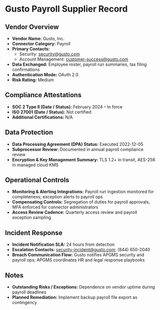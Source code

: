 # Gusto Payroll Supplier Record

## Vendor Overview
- **Vendor Name:** Gusto, Inc.
- **Connector Category:** Payroll
- **Primary Contacts:**
  - Security: security@gusto.com
  - Account Management: customer-success@gusto.com
- **Data Exchanged:** Employee roster, payroll run summaries, tax filing confirmations
- **Authentication Mode:** OAuth 2.0
- **Risk Rating:** Medium

## Compliance Attestations
- **SOC 2 Type II (Date / Status):** February 2024 – In force
- **ISO 27001 (Date / Status):** Not certified
- **Additional Certifications:** N/A

## Data Protection
- **Data Processing Agreement (DPA) Status:** Executed 2022-12-05
- **Subprocessor Review:** Documented in annual payroll compliance review
- **Encryption & Key Management Summary:** TLS 1.2+ in transit, AES-256 in managed cloud KMS

## Operational Controls
- **Monitoring & Alerting Integrations:** Payroll run ingestion monitored for completeness; exception alerts to payroll ops
- **Compensating Controls:** Segregation of duties for payroll approvals, MFA enforced for connector administrators
- **Access Review Cadence:** Quarterly access review and payroll exception sampling

## Incident Response
- **Incident Notification SLA:** 24 hours from detection
- **Escalation Contacts:** security-incident@gusto.com; (844) 650-2040
- **Breach Communication Flow:** Gusto notifies APGMS security and payroll ops; APGMS coordinates HR and legal response playbooks

## Notes
- **Outstanding Risks / Exceptions:** Dependence on vendor uptime during payroll deadlines
- **Planned Remediation:** Implement backup payroll file export as contingency
